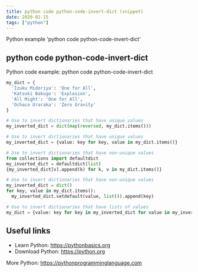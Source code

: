 ```yaml
---
title: python code python-code-invert-dict (snippet)
date: 2020-02-15
tags: ["python"]
---
```

Python example 'python code python-code-invert-dict'


## python code python-code-invert-dict

Python code example: python code python-code-invert-dict

```python
my_dict = {
  'Izuku Midoriya': 'One for All', 
  'Katsuki Bakugo': 'Explosion', 
  'All Might': 'One for All', 
  'Ochaco Uraraka': 'Zero Gravity'
}

# Use to invert dictionaries that have unique values
my_inverted_dict = dict(map(reversed, my_dict.items()))

# Use to invert dictionaries that have unique values
my_inverted_dict = {value: key for key, value in my_dict.items()}

# Use to invert dictionaries that have non-unique values
from collections import defaultdict
my_inverted_dict = defaultdict(list)
{my_inverted_dict[v].append(k) for k, v in my_dict.items()}

# Use to invert dictionaries that have non-unique values
my_inverted_dict = dict()
for key, value in my_dict.items(): 
  my_inverted_dict.setdefault(value, list()).append(key)

# Use to invert dictionaries that have lists of values
my_dict = {value: key for key in my_inverted_dict for value in my_inverted_dict[key]}


```

## Useful links

- Learn Python: https://pythonbasics.org
- Download Python: https://python.org

More Python: https://pythonprogramminglanguage.com
